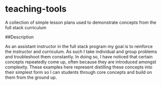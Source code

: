 # teaching-tools

A collection of simple lesson plans used to demonstrate concepts from the full stack curriculum

##Description

As an assistant instructor in the full stack program my goal is to reinforce the instructor and curriculum. As such I take individual and group problems and troubleshoot them constantly. In doing so, I have noticed that certain concepts repeatedly come up, often because they are introduced amongst complexity. These examples here represent distilling these concepts into their simplest form so I can students through core concepts and build on them from the ground up. 
